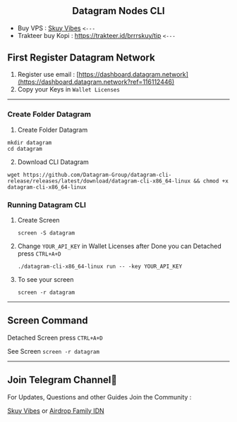 # <h2 align=center> Datagram Nodes CLI </h2>

- Buy VPS : [Skuy Vibes](https://t.me/skuyvibes/156) `<---`
- Trakteer buy Kopi : https://trakteer.id/brrrskuy/tip `<---`

## First Register Datagram Network ##
  1. Register use email : [https://dashboard.datagram.network](https://dashboard.datagram.network?ref=116112446) 
  2. Copy your Keys in `Wallet Licenses`
--------------------------------------------------
### Create Folder Datagram
  1. Create Folder Datagram

    
    mkdir datagram
    cd datagram
    
  2. Download CLI Datagram

    
    wget https://github.com/Datagram-Group/datagram-cli-release/releases/latest/download/datagram-cli-x86_64-linux && chmod +x datagram-cli-x86_64-linux
    
### Running Datagram CLI
  1. Create Screen
     ```
     screen -S datagram
     ```
  2. Change `YOUR_API_KEY` in Wallet Licenses after Done you can Detached press `CTRL+A+D`
     ```
     ./datagram-cli-x86_64-linux run -- -key YOUR_API_KEY
     ```
  3. To see your screen
     ```
     screen -r datagram
     ```
-------------------------------------
## Screen Command

Detached Screen press `CTRL+A+D`

See Screen `screen -r datagram`

----------------------------------------------------------
## Join Telegram Channel🚀
For Updates, Questions and other Guides Join the Community :

[Skuy Vibes](https://t.me/skuyvibes) or [Airdrop Family IDN](https://t.me/AirdropFamilyIDN)
